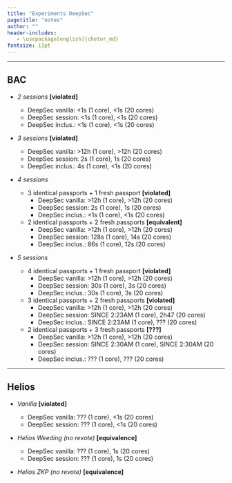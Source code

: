 ```yaml
---
title: "Experiments DeepSec"
pagetitle: "notes"
author: ""
header-includes:
   - \usepackage[english]{chetor_md}
fontsize: 11pt
---
```


-------

BAC
-------

* *2 sessions* **[violated]**
  - DeepSec vanilla: <1s (1 core), <1s (20 cores)
  - DeepSec session: <1s (1 core), <1s (20 cores)
  - DeepSec inclus.: <1s (1 core), <1s (20 cores)

* *3 sessions* **[violated]**
  - DeepSec vanilla: >12h (1 core), >12h (20 cores)
  - DeepSec session: 2s (1 core), 1s (20 cores)
  - DeepSec inclus.: 4s (1 core), <1s (20 cores)

* *4 sessions*
  + 3 identical passports + 1 fresh passport **[violated]**
    - DeepSec vanilla: >12h (1 core), >12h (20 cores)
    - DeepSec session: 2s (1 core), 1s (20 cores)
    - DeepSec inclus.: <1s (1 core), <1s (20 cores)
  + 2 identical passports + 2 fresh passports **[equivalent]**
    - DeepSec vanilla: >12h (1 core), >12h (20 cores)
    - DeepSec session: 128s (1 core), 14s (20 cores)
    - DeepSec inclus.: 86s (1 core), 12s (20 cores)

* *5 sessions*
  + 4 identical passports + 1 fresh passport **[violated]**
    - DeepSec vanilla: >12h (1 core), >12h (20 cores)
    - DeepSec session: 30s (1 core), 3s (20 cores)
    - DeepSec inclus.: 30s (1 core), 3s (20 cores)
  + 3 identical passports + 2 fresh passports **[violated]**
    - DeepSec vanilla: >12h (1 core), >12h (20 cores)
    - DeepSec session: SINCE 2:23AM (1 core), 2h47 (20 cores)
    - DeepSec inclus.: SINCE 2:23AM (1 core), ??? (20 cores)
  + 2 identical passports + 3 fresh passports **[???]**
    - DeepSec vanilla: >12h (1 core), >12h (20 cores)
    - DeepSec session: SINCE 2:30AM (1 core), SINCE 2:30AM (20 cores)
    - DeepSec inclus.: ??? (1 core), ??? (20 cores)


-------

Helios
-------

* *Vanilla* **[violated]**
  - DeepSec vanilla: ??? (1 core), <1s (20 cores)
  - DeepSec session: ??? (1 core), <1s (20 cores)

* *Helios Weeding (no revote)* **[equivalence]**
  - DeepSec vanilla: ??? (1 core), 1s (20 cores)
  - DeepSec session: ??? (1 core), 1s (20 cores)

* *Helios ZKP (no revote)* **[equivalence]**
